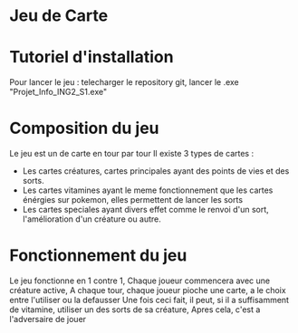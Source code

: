 # Jeu de Carte
 
# Tutoriel d'installation

Pour lancer le jeu : telecharger le repository git,
lancer le .exe 	"Projet_Info_ING2_S1.exe"

# Composition du jeu

Le jeu est un de carte en tour par tour
Il existe 3 types de cartes :
 - Les cartes créatures, cartes principales ayant des points de vies et des sorts. 
 - Les cartes vitamines ayant le meme fonctionnement que les cartes énérgies sur pokemon, elles permettent de lancer les sorts
 - Les cartes speciales ayant divers effet comme le renvoi d'un sort, l'amélioration d'un créature ou autre.

# Fonctionnement du jeu 

Le jeu fonctionne en 1 contre 1,
Chaque joueur commencera avec une créature active,
A chaque tour, chaque joueur pioche une carte, a le choix entre l'utiliser ou la defausser
Une fois ceci fait, il peut, si il a suffisamment de vitamine, utiliser un des sorts de sa créature,
Apres cela, c'est a l'adversaire de jouer

